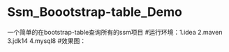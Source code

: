 # Ssm_Boootstrap-table_Demo
一个简单的在bootstrap-table查询所有的ssm项目
#运行环境：1.idea  2.maven  3.jdk14  4.mysql8
#效果图：
